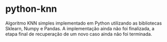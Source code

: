 # python-knn

Algoritmo KNN simples implementado em Python utilizando as bibliotecas Sklearn, Numpy e Pandas.
A implementação ainda não foi finalizada, a etapa final de recuperação de um novo caso ainda não foi terminada.
